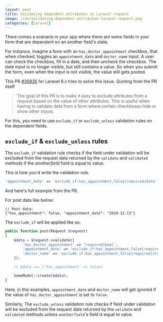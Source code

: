 ```yaml
---
layout: post
title: Validating dependent attributes in Laravel request
image: /cdn/validating-dependent-attributes-laravel-request.png
categories: [Laravel]
---
```


There comes a scenario in your app where there are some fields in your form that are dependent on an another field's state. 

For instance, imagine a form with an `has_doctor_appointment` checkbox, that when checked, toggles an `appointment_date` and `doctor_name` input. A user can check the checkbox, fill in a date, and then uncheck the checkbox. The date input is no longer visible, but still contains a value. So when you submit the form, even when the input is not visible, the value still gets posted.

This PR [#30835](https://github.com/laravel/framework/pull/30835) for Laravel 6.x tries to solve this issue. Quoting from the PR itself

> The goal of this PR is to make it easy to exclude attributes from a request based on the value of other attributes. This is useful when having to validate data from a form where certain checkboxes hide or show other inputs.

For this, you need to use `exclude_if` or `exclude_unless` validation rules on the dependent fields.

## `exclude_if` & `exclude_unless` rules

The `exclude_if` validation rule checks if the field under validation will be excluded from the request data returned by the `validate` and `validated` methods if the _anotherfield_ field is equal to value.

This is how you'd write the validation rule.

```php
'appointment_date' => 'exclude_if:has_appointment,false|required|date'
```

And here's full example from the PR.

For post data like below:

```
// Post data:
{"has_appointment": false, "appointment_date": "2019-12-13"}
```

The `exclude_if` will be applied like so.

```php
public function post(Request $request)
{
    $data = $request->validate([
        'has_doctor_appointment' => 'required|bool',
        'appointment_date' => 'exclude_if:has_appointment,false|required|date',
        'doctor_name' => 'exclude_if:has_appointment,false|required|string',
    ]);

    // $data === ['has_appointment' => false]

    SomeModel::create($data);
}
```

Here, in this examples, `appointment_date` and `doctor_name` will get ignored if the value of `has_doctor_appointment` is set to `false`. 

Similarly, The `exclude_unless` validation rule checks if field under validation will be excluded from the request data returned by the `validate` and `validated` methods unless `anotherfield`'s field is equal to value.
